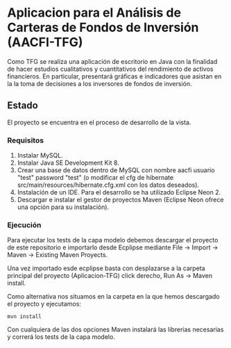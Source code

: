 # Aplicacion para el Análisis de Carteras de Fondos de Inversión (AACFI-TFG) 

Como TFG se realiza una aplicación de escritorio en Java con la finalidad de hacer estudios cualitativos y cuantitativos del rendimiento de activos financieros. En particular, presentará gráficas e indicadores que asistan en la la toma de decisiones a los inversores de fondos de inversión.

## Estado

El proyecto se encuentra en el proceso de desarrollo de la vista.

### Requisitos

1. Instalar MySQL.
2. Instalar Java SE Development Kit 8.
3. Crear una base de datos dentro de MySQL con nombre aacfi usuario "test" password "test" (o modificar el cfg de hibernate src/main/resources/hibernate.cfg.xml con los datos deseados).
4. Instalación de un IDE. Para el desarrollo se ha utilizado Eclipse Neon 2.
5. Descargar e instalar el gestor de proyectos Maven (Eclipse Neon ofrece una opción para su instalación).


### Ejecución

Para ejecutar los tests de la capa modelo debemos descargar el proyecto de este repositorio e importarlo desde Ecplipse mediante File -> Import -> Maven -> Existing Maven Proyects.

Una vez importado esde ecplipse basta con desplazarse a la carpeta principal del proyecto (Aplicacion-TFG) click derecho, Run As -> Maven install.  

Como alternativa nos situamos en la carpeta en la que hemos descargado el proyecto y ejecutamos:

```
mvn install
```

Con cualquiera de las dos opciones Maven instalará las librerias necesarias y correrá los tests de la capa modelo.

